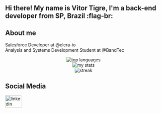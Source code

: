 <h2 align="left">Hi there! My name is Vitor Tigre, I'm a back-end developer from SP, Brazil :flag-br:</h2>

<h2 align="left">About me</h2>

<p align="left">Salesforce Developer at @elera-io<br>Analysis and Systems Development Student at @BandTec</p>

<div align="center">
  <img alt="top languages" src="https://github-readme-stats.vercel.app/api/top-langs/?username=Vitor-Tigre&theme=darcula&show_icons=true&hide_border=true&layout=compact"/>
  <br>
<img alt="my stats" src="https://github-readme-stats.vercel.app/api?username=Vitor-Tigre&theme=darcula&show_icons=true&hide_border=true&count_private=true"/>
  <br>
  <img alt="streak" src="https://github-readme-streak-stats.herokuapp.com/?user=Vitor-Tigre&theme=darcula&hide_border=true"/>
</div>

<h2 align="left">Social Media</h2>

<div align="left">
  <a href="https://www.linkedin.com/in/vitor-tigre" target="_blank">
    <img src="https://raw.githubusercontent.com/maurodesouza/profile-readme-generator/master/src/assets/icons/social/linkedin/default.svg" width="52" height="40" alt="linkedin logo"  />
  </a>
</div>
